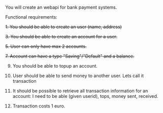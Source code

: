 You will create an webapi for bank payment systems.

Functional requirements:

<del> 1. You should be able to create an user (name, address)</del>

<del> 3. You should be able to create an account for a user.</del>
  
<del> 5. User can only have max 2 accounts.</del>
  
<del> 7. Account can have a type "Saving"/"Default" and a balance.</del>
  
9. You should be able to topup an account.
 
11. User should be able to send money to another user. Lets call it transaction
  
7. It should be possible to retrieve all transaction information for an account:
    I need to be able (given userid), tops, money sent, received.
   
9. Transaction costs 1 euro.


